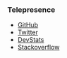 ### Telepresence

- [GitHub](https://github.com/telepresenceio)
- [Twitter](https://twitter.com/telepresenceio)
- [DevStats](https://telepresence.devstats.cncf.io/)
- [Stackoverflow](https://stackoverflow.com/search?tab=newest&q=Telepresence)
